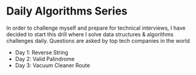 # Daily Algorithms Series
In order to challenge myself and prepare for technical interviews, I have decided to start this drill where I solve data structures & algorithms challenges daily. Questions are asked by top tech companies in the world

* Day 1: Reverse String
* Day 2: Valid Palindrome
* Day 3: Vacuum Cleaner Route
